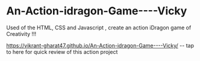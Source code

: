 # An-Action-idragon-Game----Vicky
Used  of the HTML, CSS and Javascript , create an action iDragon game of Creativity  !!!

 https://vikrant-gharat47.github.io/An-Action-idragon-Game----Vicky/ -- tap to here for quick review of this action project

